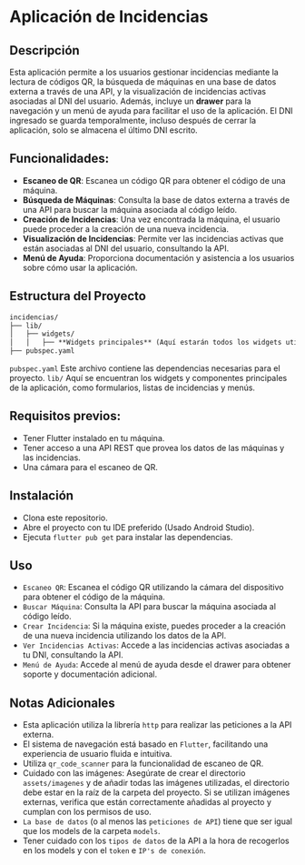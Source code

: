 # Aplicación de Incidencias

## Descripción
Esta aplicación permite a los usuarios gestionar incidencias mediante la lectura de códigos QR, la búsqueda de máquinas en una base de datos externa a través de una API, y la visualización de incidencias activas asociadas al DNI del usuario. Además, incluye un **drawer** para la navegación y un menú de ayuda para facilitar el uso de la aplicación. El DNI ingresado se guarda temporalmente, incluso después de cerrar la aplicación, solo se almacena el último DNI escrito.


## Funcionalidades:
- **Escaneo de QR**: Escanea un código QR para obtener el código de una máquina.
- **Búsqueda de Máquinas**: Consulta la base de datos externa a través de una API para buscar la máquina asociada al código leído.
- **Creación de Incidencias**: Una vez encontrada la máquina, el usuario puede proceder a la creación de una nueva incidencia.
- **Visualización de Incidencias**: Permite ver las incidencias activas que están asociadas al DNI del usuario, consultando la API.
- **Menú de Ayuda**: Proporciona documentación y asistencia a los usuarios sobre cómo usar la aplicación.

## Estructura del Proyecto

  ```Markdown
  incidencias/
  ├── lib/
  │   ├── widgets/
  │   │   ├── **Widgets principales** (Aquí estarán todos los widgets utilizados en la aplicación, cada uno en su respectiva carpeta)
  ├── pubspec.yaml
  ```
`pubspec.yaml`
Este archivo contiene las dependencias necesarias para el proyecto.
`lib/`
Aquí se encuentran los widgets y componentes principales de la aplicación, como formularios, listas de incidencias y menús.

## Requisitos previos:

- Tener Flutter instalado en tu máquina.
- Tener acceso a una API REST que provea los datos de las máquinas y las incidencias.
- Una cámara para el escaneo de QR.

## Instalación

- Clona este repositorio.
- Abre el proyecto con tu IDE preferido (Usado Android Studio).
- Ejecuta `flutter pub get` para instalar las dependencias.

## Uso

- `Escaneo QR`: Escanea el código QR utilizando la cámara del dispositivo para obtener el código de la máquina.
- `Buscar Máquina`: Consulta la API para buscar la máquina asociada al código leído.
- `Crear Incidencia`: Si la máquina existe, puedes proceder a la creación de una nueva incidencia utilizando los datos de la API.
- `Ver Incidencias Activas`: Accede a las incidencias activas asociadas a tu DNI, consultando la API.
- `Menú de Ayuda`: Accede al menú de ayuda desde el drawer para obtener soporte y documentación adicional.

## Notas Adicionales
- Esta aplicación utiliza la librería `http` para realizar las peticiones a la API externa.
- El sistema de navegación está basado en `Flutter`, facilitando una experiencia de usuario fluida e intuitiva.
- Utiliza `qr_code_scanner` para la funcionalidad de escaneo de QR.
- Cuidado con las imágenes: Asegúrate de crear el directorio `assets/imagenes` y de añadir todas las imágenes utilizadas, el directorio debe estar en la raíz de la carpeta del proyecto. Si se utilizan imágenes externas, verifica que están correctamente añadidas al proyecto y cumplan con los permisos de uso.
- `La base de datos` (o al menos las `peticiones de API`) tiene que ser igual que los models de la carpeta `models`.
- Tener cuidado con los `tipos de datos` de la API a la hora de recogerlos en los models y con el `token` e `IP's de conexión`.
